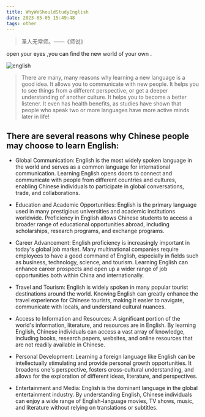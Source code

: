```yaml
---
title: WhyWeShouldStudyEnglish
date: 2023-05-05 15:49:48
tags: other
---
```


> 圣人无常师。——《师说》

open your eyes ,you can find the new world of your own .

![english](English03.jpeg)

>There are many, many reasons why learning a new language is a good idea. It allows you to communicate with new people. It helps you to see things from a different perspective, or get a deeper understanding of another culture. It helps you to become a better listener. It even has health benefits, as studies have shown that people who speak two or more languages have more active minds later in life!

## There are several reasons why Chinese people may choose to learn English:

- Global Communication: English is the most widely spoken language in the world and serves as a common language for international communication. Learning English opens doors to connect and communicate with people from different countries and cultures, enabling Chinese individuals to participate in global conversations, trade, and collaborations.

- Education and Academic Opportunities: English is the primary language used in many prestigious universities and academic institutions worldwide. Proficiency in English allows Chinese students to access a broader range of educational opportunities abroad, including scholarships, research programs, and exchange programs.
  
<!--more-->

- Career Advancement: English proficiency is increasingly important in today's global job market. Many multinational companies require employees to have a good command of English, especially in fields such as business, technology, science, and tourism. Learning English can enhance career prospects and open up a wider range of job opportunities both within China and internationally.

- Travel and Tourism: English is widely spoken in many popular tourist destinations around the world. Knowing English can greatly enhance the travel experience for Chinese tourists, making it easier to navigate, communicate with locals, and understand cultural nuances.

- Access to Information and Resources: A significant portion of the world's information, literature, and resources are in English. By learning English, Chinese individuals can access a vast array of knowledge, including books, research papers, websites, and online resources that are not readily available in Chinese.

- Personal Development: Learning a foreign language like English can be intellectually stimulating and provide personal growth opportunities. It broadens one's perspective, fosters cross-cultural understanding, and allows for the exploration of different ideas, literature, and perspectives.

- Entertainment and Media: English is the dominant language in the global entertainment industry. By understanding English, Chinese individuals can enjoy a wide range of English-language movies, TV shows, music, and literature without relying on translations or subtitles.